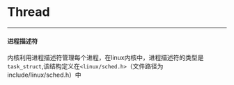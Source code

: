 # Thread
----

#### 进程描述符
内核利用进程描述符管理每个进程，在linux内核中，进程描述符的类型是`task_struct`,该结构定义在`<linux/sched.h>`（文件路径为include/linux/sched.h）中





